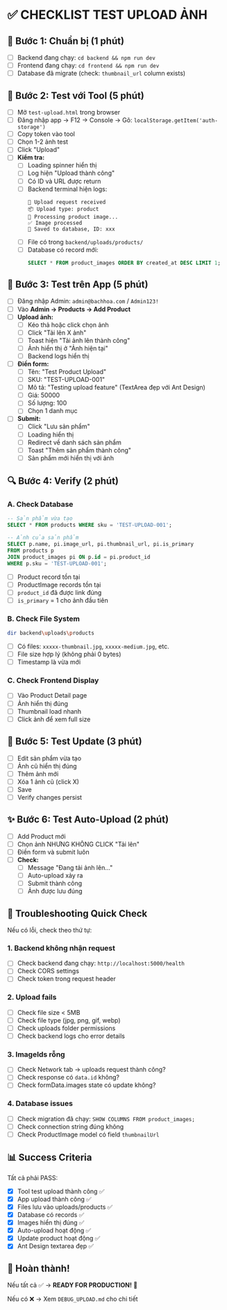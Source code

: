 # ✅ CHECKLIST TEST UPLOAD ẢNH

## 🚀 Bước 1: Chuẩn bị (1 phút)

- [ ] Backend đang chạy: `cd backend && npm run dev`
- [ ] Frontend đang chạy: `cd frontend && npm run dev`
- [ ] Database đã migrate (check: `thumbnail_url` column exists)

## 🧪 Bước 2: Test với Tool (5 phút)

- [ ] Mở `test-upload.html` trong browser
- [ ] Đăng nhập app → F12 → Console → Gõ: `localStorage.getItem('auth-storage')`
- [ ] Copy token vào tool
- [ ] Chọn 1-2 ảnh test
- [ ] Click "Upload"
- [ ] **Kiểm tra:**
  - [ ] Loading spinner hiển thị
  - [ ] Log hiện "Upload thành công"
  - [ ] Có ID và URL được return
  - [ ] Backend terminal hiện logs:
    ```
    📸 Upload request received
    📦 Upload type: product
    🔄 Processing product image...
    ✅ Image processed
    💾 Saved to database, ID: xxx
    ```
  - [ ] File có trong `backend/uploads/products/`
  - [ ] Database có record mới:
    ```sql
    SELECT * FROM product_images ORDER BY created_at DESC LIMIT 1;
    ```

## 🎯 Bước 3: Test trên App (5 phút)

- [ ] Đăng nhập Admin: `admin@bachhoa.com` / `Admin123!`
- [ ] Vào **Admin → Products → Add Product**
- [ ] **Upload ảnh:**
  - [ ] Kéo thả hoặc click chọn ảnh
  - [ ] Click "Tải lên X ảnh"
  - [ ] Toast hiện "Tải ảnh lên thành công"
  - [ ] Ảnh hiển thị ở "Ảnh hiện tại"
  - [ ] Backend logs hiển thị
- [ ] **Điền form:**
  - [ ] Tên: "Test Product Upload"
  - [ ] SKU: "TEST-UPLOAD-001"
  - [ ] Mô tả: "Testing upload feature" (TextArea đẹp với Ant Design)
  - [ ] Giá: 50000
  - [ ] Số lượng: 100
  - [ ] Chọn 1 danh mục
- [ ] **Submit:**
  - [ ] Click "Lưu sản phẩm"
  - [ ] Loading hiển thị
  - [ ] Redirect về danh sách sản phẩm
  - [ ] Toast "Thêm sản phẩm thành công"
  - [ ] Sản phẩm mới hiển thị với ảnh

## 🔍 Bước 4: Verify (2 phút)

### A. Check Database

```sql
-- Sản phẩm vừa tạo
SELECT * FROM products WHERE sku = 'TEST-UPLOAD-001';

-- Ảnh của sản phẩm
SELECT p.name, pi.image_url, pi.thumbnail_url, pi.is_primary
FROM products p
JOIN product_images pi ON p.id = pi.product_id
WHERE p.sku = 'TEST-UPLOAD-001';
```

- [ ] Product record tồn tại
- [ ] ProductImage records tồn tại
- [ ] `product_id` đã được link đúng
- [ ] `is_primary` = 1 cho ảnh đầu tiên

### B. Check File System

```bash
dir backend\uploads\products
```

- [ ] Có files: `xxxxx-thumbnail.jpg`, `xxxxx-medium.jpg`, etc.
- [ ] File size hợp lý (không phải 0 bytes)
- [ ] Timestamp là vừa mới

### C. Check Frontend Display

- [ ] Vào Product Detail page
- [ ] Ảnh hiển thị đúng
- [ ] Thumbnail load nhanh
- [ ] Click ảnh để xem full size

## 🎯 Bước 5: Test Update (3 phút)

- [ ] Edit sản phẩm vừa tạo
- [ ] Ảnh cũ hiển thị đúng
- [ ] Thêm ảnh mới
- [ ] Xóa 1 ảnh cũ (click X)
- [ ] Save
- [ ] Verify changes persist

## ✨ Bước 6: Test Auto-Upload (2 phút)

- [ ] Add Product mới
- [ ] Chọn ảnh NHƯNG KHÔNG CLICK "Tải lên"
- [ ] Điền form và submit luôn
- [ ] **Check:**
  - [ ] Message "Đang tải ảnh lên..."
  - [ ] Auto-upload xảy ra
  - [ ] Submit thành công
  - [ ] Ảnh được lưu đúng

## 🐛 Troubleshooting Quick Check

Nếu có lỗi, check theo thứ tự:

### 1. Backend không nhận request

- [ ] Check backend đang chạy: `http://localhost:5000/health`
- [ ] Check CORS settings
- [ ] Check token trong request header

### 2. Upload fails

- [ ] Check file size < 5MB
- [ ] Check file type (jpg, png, gif, webp)
- [ ] Check uploads folder permissions
- [ ] Check backend logs cho error details

### 3. ImageIds rỗng

- [ ] Check Network tab → uploads request thành công?
- [ ] Check response có `data.id` không?
- [ ] Check formData.images state có update không?

### 4. Database issues

- [ ] Check migration đã chạy: `SHOW COLUMNS FROM product_images;`
- [ ] Check connection string đúng không
- [ ] Check ProductImage model có field `thumbnailUrl`

## 📊 Success Criteria

Tất cả phải PASS:

- [x] Tool test upload thành công ✅
- [x] App upload thành công ✅
- [x] Files lưu vào uploads/products ✅
- [x] Database có records ✅
- [x] Images hiển thị đúng ✅
- [x] Auto-upload hoạt động ✅
- [x] Update product hoạt động ✅
- [x] Ant Design textarea đẹp ✅

## 🎉 Hoàn thành!

Nếu tất cả ✅ → **READY FOR PRODUCTION!** 🚀

Nếu có ❌ → Xem `DEBUG_UPLOAD.md` cho chi tiết
